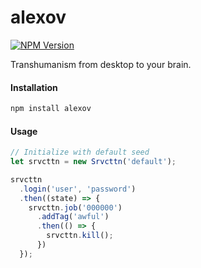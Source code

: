 # alexov
[![NPM Version](http://img.shields.io/npm/v/srvcttn.svg?style=flat-square)](https://badge.fury.io/js/srvcttn)

Transhumanism from desktop to your brain.

#### Installation

```bash
npm install alexov
```

#### Usage
```js
// Initialize with default seed
let srvcttn = new Srvcttn('default');

srvcttn
  .login('user', 'password')
  .then((state) => {
    srvcttn.job('000000')
      .addTag('awful')
      .then(() => {
        srvcttn.kill();
      })
  });
```

